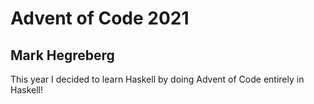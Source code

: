 # Advent of Code 2021
## Mark Hegreberg


This year I decided to learn Haskell by doing Advent of Code entirely in Haskell!
